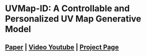 # UVMap-ID: A Controllable and Personalized UV Map Generative Model
## [Paper](https://arxiv.org/abs/2112.07471) | [Video Youtube](https://www.youtube.com/watch?v=KCHUWPtBe9o ) | [Project Page]()